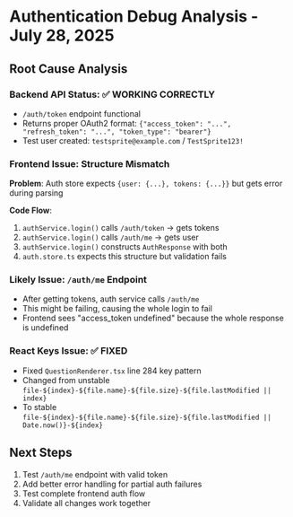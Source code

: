 # Authentication Debug Analysis - July 28, 2025

## Root Cause Analysis

### Backend API Status: ✅ WORKING CORRECTLY
- `/auth/token` endpoint functional 
- Returns proper OAuth2 format: `{"access_token": "...", "refresh_token": "...", "token_type": "bearer"}`
- Test user created: `testsprite@example.com` / `TestSprite123!`

### Frontend Issue: Structure Mismatch
**Problem**: Auth store expects `{user: {...}, tokens: {...}}` but gets error during parsing

**Code Flow**:
1. `authService.login()` calls `/auth/token` → gets tokens
2. `authService.login()` calls `/auth/me` → gets user  
3. `authService.login()` constructs `AuthResponse` with both
4. `auth.store.ts` expects this structure but validation fails

### Likely Issue: `/auth/me` Endpoint
- After getting tokens, auth service calls `/auth/me` 
- This might be failing, causing the whole login to fail
- Frontend sees "access_token undefined" because the whole response is undefined

### React Keys Issue: ✅ FIXED
- Fixed `QuestionRenderer.tsx` line 284 key pattern
- Changed from unstable `file-${index}-${file.name}-${file.size}-${file.lastModified || index}`
- To stable `file-${index}-${file.name}-${file.size}-${file.lastModified || Date.now()}-${index}`

## Next Steps
1. Test `/auth/me` endpoint with valid token
2. Add better error handling for partial auth failures  
3. Test complete frontend auth flow
4. Validate all changes work together